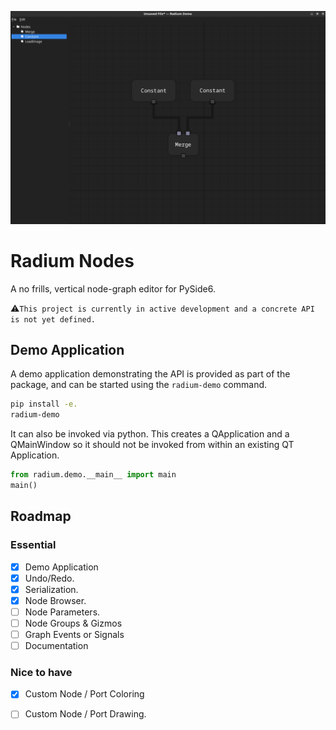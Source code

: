![img](img/example.png)

# Radium Nodes

A no frills, vertical node-graph editor for PySide6. 

⚠️`This project is currently in active development and a concrete API is not yet defined.`

## Demo Application

A demo application demonstrating the API is provided as part of the package, and can be started using the `radium-demo`
command.

```bash
pip install -e.
radium-demo
```

It can also be invoked via python. This creates a QApplication and a QMainWindow so it should not be invoked from within
an existing QT Application.

```python
from radium.demo.__main__ import main
main()
```

## Roadmap

### Essential

- [X] Demo Application
- [X] Undo/Redo.
- [X] Serialization.
- [X] Node Browser.
- [ ] Node Parameters.
- [ ] Node Groups & Gizmos
- [ ] Graph Events or Signals
- [ ] Documentation

### Nice to have
- [X] Custom Node / Port Coloring
- [ ] Custom Node / Port Drawing.

